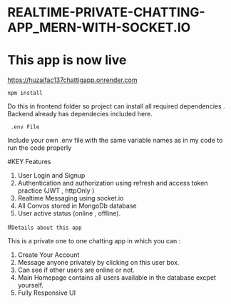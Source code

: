 # REALTIME-PRIVATE-CHATTING-APP_MERN-WITH-SOCKET.IO


# This app is now live 
https://huzaifac137chattigapp.onrender.com

`npm install`

Do this in frontend folder so project can install all required dependencies . Backend already has dependecies included here.


` .env File`

Include your own .env file with the same variable names as in my code to run the code properly

#KEY Features
 1) User Login and Signup
 2) Authentication and authorization using refresh and access token practice (JWT , httpOnly )
 3) Realtime Messaging using socket.io
 4) All Convos stored in MongoDb database
 5) User active status (online , offline).

#`Details about this app` 

This is a private one to one chatting app in which you can :

1) Create Your Account
2) Message anyone privately by clicking on this user box.
3) Can see if other users are online or not.
3) Main Homepage contains all users available in the database excpet yourself.
4) Fully Responsive UI

